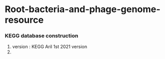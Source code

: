 # Root-bacteria-and-phage-genome-resource

### KEGG database construction
1. version : KEGG Aril 1st 2021 version
2. 
